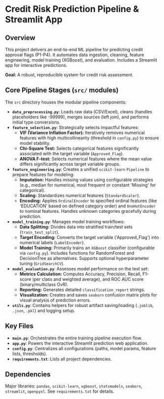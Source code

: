 # Credit Risk Prediction Pipeline & Streamlit App

## Overview

This project delivers an end-to-end ML pipeline for predicting credit approval flags (P1-P4). It automates data ingestion, cleaning, feature engineering, model training (XGBoost), and evaluation. Includes a Streamlit app for interactive predictions.

**Goal:** A robust, reproducible system for credit risk assessment.

## Core Pipeline Stages (`src/` modules)

The `src` directory houses the modular pipeline components:

* **`data_preprocessing.py`**: Loads raw data (CSV/Excel), cleans (handles placeholders like -99999), merges sources (left join), and performs initial type conversions.
* **`feature_selection.py`**: Strategically selects impactful features:
    * **VIF (Variance Inflation Factor):** Iteratively removes numerical features with high multicollinearity (threshold in `config.py`) to ensure model stability.
    * **Chi-Square Test:** Selects categorical features significantly associated with the target variable (`Approved_Flag`).
    * **ANOVA F-test:** Selects numerical features where the mean value differs significantly across target variable groups.
* **`feature_engineering.py`**: Creates a unified `scikit-learn` `Pipeline` to prepare features for modeling:
    * **Imputation:** Handles missing values using configurable strategies (e.g., median for numerical, most frequent or constant 'Missing' for categorical).
    * **Scaling:** Standardizes numerical features (`StandardScaler`).
    * **Encoding:** Applies `OrdinalEncoder` to specified ordinal features (like 'EDUCATION' based on defined category order) and `OneHotEncoder` to nominal features. Handles unknown categories gracefully during prediction.
* **`model_training.py`**: Manages model training workflows:
    * **Data Splitting:** Divides data into stratified train/test sets (`train_test_split`).
    * **Target Encoding:** Converts the target variable ('Approved\_Flag') into numerical labels (`LabelEncoder`).
    * **Model Training:** Primarily trains an `XGBoost` classifier (configurable via `config.py`). Includes functions for RandomForest and DecisionTree as alternatives. Supports optional hyperparameter tuning (`GridSearchCV`).
* **`model_evaluation.py`**: Assesses model performance on the test set:
    * **Metrics Calculation:** Computes Accuracy, Precision, Recall, F1-score (per class and weighted average), and ROC AUC score (binary/multiclass OvR).
    * **Reporting:** Generates detailed `classification_report` strings.
    * **Visualization:** Creates and saves `seaborn` confusion matrix plots for visual analysis of prediction errors.
* **`utils.py`**: Contains helpers for robust artifact saving/loading (`.joblib`, `.json`, `.pkl`) and logging setup.

## Key Files

* **`main.py`**: Orchestrates the entire training pipeline execution flow.
* **`app.py`**: Powers the interactive Streamlit prediction web application.
* **`config.py`**: Centralizes all configurations (paths, model params, feature lists, thresholds).
* **`requirements.txt`**: Lists all project dependencies.

## Dependencies

Major libraries: `pandas`, `scikit-learn`, `xgboost`, `statsmodels`, `seaborn`, `streamlit`, `openpyxl`. See `requirements.txt` for details.
